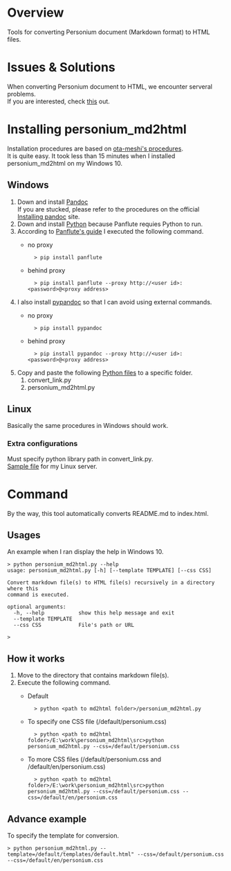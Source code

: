 # Overview  
Tools for converting Personium document (Markdown format) to HTML files.  

# Issues & Solutions  
When converting Personium document to HTML, we encounter serveral problems.  
If you are interested, check [this](Issues_and_Solutions.md) out.  

# Installing personium_md2html  
Installation procedures are based on [ota-meshi's procedures](http://qiita.com/ota-meshi/items/50d1e2b06ce0fe46f1ae).  
It is quite easy. It took less than 15 minutes when I installed personium_md2html on my Windows 10.  

## Windows  
1. Down and install [Pandoc](https://github.com/jgm/pandoc/releases/tag/1.19.2.1)  
If you are stucked, please refer to the procedures on the official [Installing pandoc](https://pandoc.org/installing.html) site.  
1. Down and install [Python](https://www.python.org/downloads/windows/) because Panflute requies Python to run.
1. According to [Panflute's guide](http://scorreia.com/software/panflute/install.html) I executed the following command.    
    - no proxy  
    
            > pip install panflute
        
    - behind proxy  
    
            > pip install panflute --proxy http://<user id>:<password>@<proxy address>
            
1. I also install [pypandoc](https://pypi.python.org/pypi/pypandoc) so that I can avoid using external commands.  
    - no proxy  
    
            > pip install pypandoc
        
    - behind proxy  
    
            > pip install pypandoc --proxy http://<user id>:<password>@<proxy address>

1. Copy and paste the following [Python files](src/) to a specific folder.  
    1. convert_link.py
    1. personium_md2html.py

## Linux  
Basically the same procedures in Windows should work.  

### Extra configurations  
Must specify python library path in convert_link.py.  
[Sample file](src/convert_link.py.sample) for my Linux server.  

# Command  
By the way, this tool automatically converts README.md to index.html.  

## Usages  
An example when I ran display the help in Windows 10.  

    > python personium_md2html.py --help
    usage: personium_md2html.py [-h] [--template TEMPLATE] [--css CSS]
    
    Convert markdown file(s) to HTML file(s) recursively in a directory where this
    command is executed.
    
    optional arguments:
      -h, --help           show this help message and exit
      --template TEMPLATE
      --css CSS            File's path or URL
    
    >

## How it works  
1. Move to the directory that contains markdown file(s).  
1. Execute the following command.  
    - Default  

            > python <path to md2html folder>/personium_md2html.py 

    - To specify one CSS file (/default/personium.css)  
        
            > python <path to md2html folder>/E:\work\personium_md2html\src>python personium_md2html.py --css=/default/personium.css

    - To more CSS files (/default/personium.css and /default/en/personium.css)  

            > python <path to md2html folder>/E:\work\personium_md2html\src>python personium_md2html.py --css=/default/personium.css --css=/default/en/personium.css
            
## Advance example  
To specify the template for conversion.  

    > python personium_md2html.py --template=/default/templates/default.html" --css=/default/personium.css --css=/default/en/personium.css